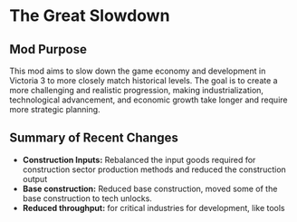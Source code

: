 # The Great Slowdown

## Mod Purpose
This mod aims to slow down the game economy and development in Victoria 3 to more closely match historical levels. The goal is to create a more challenging and realistic progression, making industrialization, technological advancement, and economic growth take longer and require more strategic planning.

## Summary of Recent Changes
- **Construction Inputs:** Rebalanced the input goods required for construction sector production methods and reduced the construction output
- **Base construction:** Reduced base construction, moved some of the base construction to tech unlocks.
- **Reduced throughput:** for critical industries for development, like tools
